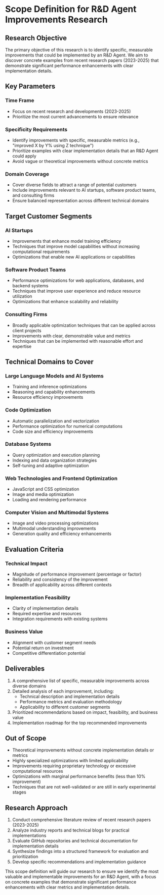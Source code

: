 # Scope Definition for R&D Agent Improvements Research

## Research Objective

The primary objective of this research is to identify specific, measurable improvements that could be implemented by an R&D Agent. We aim to discover concrete examples from recent research papers (2023-2025) that demonstrate significant performance enhancements with clear implementation details.

## Key Parameters

### Time Frame
- Focus on recent research and developments (2023-2025)
- Prioritize the most current advancements to ensure relevance

### Specificity Requirements
- Identify improvements with specific, measurable metrics (e.g., "improved X by Y% using Z technique")
- Prioritize examples with clear implementation details that an R&D Agent could apply
- Avoid vague or theoretical improvements without concrete metrics

### Domain Coverage
- Cover diverse fields to attract a range of potential customers
- Include improvements relevant to AI startups, software product teams, and consulting firms
- Ensure balanced representation across different technical domains

## Target Customer Segments

### AI Startups
- Improvements that enhance model training efficiency
- Techniques that improve model capabilities without increasing computational requirements
- Optimizations that enable new AI applications or capabilities

### Software Product Teams
- Performance optimizations for web applications, databases, and backend systems
- Techniques that improve user experience and reduce resource utilization
- Optimizations that enhance scalability and reliability

### Consulting Firms
- Broadly applicable optimization techniques that can be applied across client projects
- Improvements with clear, demonstrable value and metrics
- Techniques that can be implemented with reasonable effort and expertise

## Technical Domains to Cover

### Large Language Models and AI Systems
- Training and inference optimizations
- Reasoning and capability enhancements
- Resource efficiency improvements

### Code Optimization
- Automatic parallelization and vectorization
- Performance optimization for numerical computations
- Code size and efficiency improvements

### Database Systems
- Query optimization and execution planning
- Indexing and data organization strategies
- Self-tuning and adaptive optimization

### Web Technologies and Frontend Optimization
- JavaScript and CSS optimization
- Image and media optimization
- Loading and rendering performance

### Computer Vision and Multimodal Systems
- Image and video processing optimizations
- Multimodal understanding improvements
- Generation quality and efficiency enhancements

## Evaluation Criteria

### Technical Impact
- Magnitude of performance improvement (percentage or factor)
- Reliability and consistency of the improvement
- Breadth of applicability across different contexts

### Implementation Feasibility
- Clarity of implementation details
- Required expertise and resources
- Integration requirements with existing systems

### Business Value
- Alignment with customer segment needs
- Potential return on investment
- Competitive differentiation potential

## Deliverables

1. A comprehensive list of specific, measurable improvements across diverse domains
2. Detailed analysis of each improvement, including:
   - Technical description and implementation details
   - Performance metrics and evaluation methodology
   - Applicability to different customer segments
3. Prioritized recommendations based on impact, feasibility, and business value
4. Implementation roadmap for the top recommended improvements

## Out of Scope

- Theoretical improvements without concrete implementation details or metrics
- Highly specialized optimizations with limited applicability
- Improvements requiring proprietary technology or excessive computational resources
- Optimizations with marginal performance benefits (less than 10% improvement)
- Techniques that are not well-validated or are still in early experimental stages

## Research Approach

1. Conduct comprehensive literature review of recent research papers (2023-2025)
2. Analyze industry reports and technical blogs for practical implementations
3. Evaluate GitHub repositories and technical documentation for implementation details
4. Synthesize findings into a structured framework for evaluation and prioritization
5. Develop specific recommendations and implementation guidance

This scope definition will guide our research to ensure we identify the most valuable and implementable improvements for an R&D Agent, with a focus on concrete examples that demonstrate significant performance enhancements with clear metrics and implementation details.